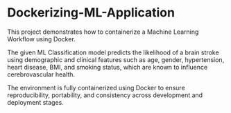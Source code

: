 # Dockerizing-ML-Application
This project demonstrates how to containerize a Machine Learning Workflow using Docker.

The given ML Classification model predicts the likelihood of a brain stroke using demographic and clinical features such as age, gender, hypertension, heart disease, BMI, and smoking status, which are known to influence cerebrovascular health.

The environment is fully containerized using Docker to ensure reproducibility, portability, and consistency across development and deployment stages.
